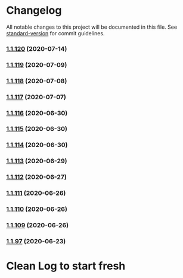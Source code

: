 # Changelog

All notable changes to this project will be documented in this file. See [standard-version](https://github.com/conventional-changelog/standard-version) for commit guidelines.

### [1.1.120](https://github.com/yegobox/flipper/compare/v1.1.119...v1.1.120) (2020-07-14)

### [1.1.119](https://github.com/yegobox/flipper/compare/v1.1.118...v1.1.119) (2020-07-09)

### [1.1.118](https://github.com/yegobox/flipper/compare/v1.1.117...v1.1.118) (2020-07-08)

### [1.1.117](https://github.com/yegobox/flipper/compare/v1.1.116...v1.1.117) (2020-07-07)

### [1.1.116](https://github.com/yegobox/flipper/compare/v1.1.115...v1.1.116) (2020-06-30)

### [1.1.115](https://github.com/yegobox/flipper/compare/v1.1.114...v1.1.115) (2020-06-30)

### [1.1.114](https://github.com/yegobox/flipper/compare/v1.1.112...v1.1.114) (2020-06-30)

### [1.1.113](https://github.com/yegobox/flipper/compare/v1.1.112...v1.1.113) (2020-06-29)

### [1.1.112](https://github.com/yegobox/flipper/compare/v1.1.111...v1.1.112) (2020-06-27)

### [1.1.111](https://github.com/yegobox/flipper/compare/v1.1.108...v1.1.111) (2020-06-26)

### [1.1.110](https://github.com/yegobox/flipper/compare/v1.1.108...v1.1.110) (2020-06-26)

### [1.1.109](https://github.com/yegobox/flipper/compare/v1.1.107...v1.1.109) (2020-06-26)

### [1.1.97](https://github.com/yegobox/flipper/compare/v1.1.96...v1.1.97) (2020-06-23)

# Clean Log to start fresh
